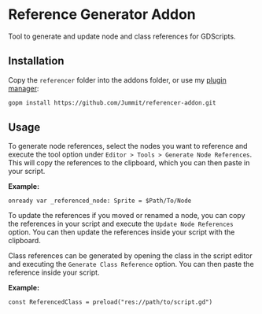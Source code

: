 # Reference Generator Addon

Tool to generate and update node and class references for GDScripts.

## Installation

Copy the `referencer` folder into the addons folder, or use my [plugin manager](https://github.com/Jummit/godot-package-manager):

```bash
gopm install https://github.com/Jummit/referencer-addon.git
```

## Usage

To generate node references, select the nodes you want to reference and execute the tool option under `Editor > Tools > Generate Node References`. This will copy the references to the clipboard, which you can then paste in your script.

**Example:**

```gdscript
onready var _referenced_node: Sprite = $Path/To/Node
```

To update the references if you moved or renamed a node, you can copy the references in your script and execute the `Update Node References` option. You can then update the references inside your script with the clipboard.

Class references can be generated by opening the class in the script editor and executing the `Generate Class Reference` option. You can then paste the reference inside your script.

**Example:**

```gdscript
const ReferencedClass = preload("res://path/to/script.gd")
```
